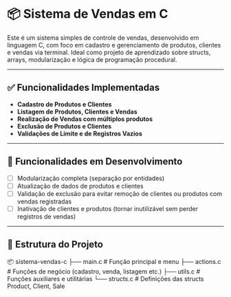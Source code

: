 # 📦 Sistema de Vendas em C

Este é um sistema simples de controle de vendas, desenvolvido em linguagem C, com foco em cadastro e gerenciamento de produtos, clientes e vendas via terminal. Ideal como projeto de aprendizado sobre structs, arrays, modularização e lógica de programação procedural.

---

## ✅ Funcionalidades Implementadas

- **Cadastro de Produtos e Clientes**
- **Listagem de Produtos, Clientes e Vendas**
- **Realização de Vendas com múltiplos produtos**
- **Exclusão de Produtos e Clientes**
- **Validações de Limite e de Registros Vazios**

---

## 🚧 Funcionalidades em Desenvolvimento

- [ ] Modularização completa (separação por entidades)
- [ ] Atualização de dados de produtos e clientes
- [ ] Validação de exclusão para evitar remoção de clientes ou produtos com vendas registradas
- [ ] Inativação de clientes e produtos (tornar inutilizável sem perder registros de vendas)

---

## 📁 Estrutura do Projeto

📦 sistema-vendas-c
├── main.c # Função principal e menu
├── actions.c # Funções de negócio (cadastro, venda, listagem etc.)
├── utils.c # Funções auxiliares e utilitárias
└── structs.c # Definições das structs Product, Client, Sale
